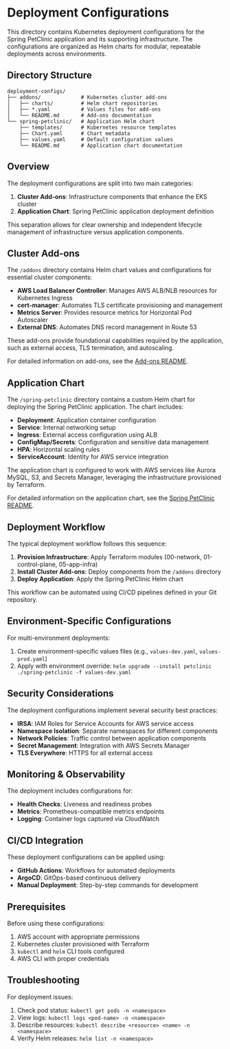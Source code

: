 # Deployment Configurations

This directory contains Kubernetes deployment configurations for the Spring PetClinic application and its supporting infrastructure. The configurations are organized as Helm charts for modular, repeatable deployments across environments.

## Directory Structure

```
deployment-configs/
├── addons/             # Kubernetes cluster add-ons
│   ├── charts/         # Helm chart repositories
│   ├── *.yaml          # Values files for add-ons
│   └── README.md       # Add-ons documentation
└── spring-petclinic/   # Application Helm chart
    ├── templates/      # Kubernetes resource templates
    ├── Chart.yaml      # Chart metadata
    ├── values.yaml     # Default configuration values
    └── README.md       # Application chart documentation
```

## Overview

The deployment configurations are split into two main categories:

1. **Cluster Add-ons**: Infrastructure components that enhance the EKS cluster
2. **Application Chart**: Spring PetClinic application deployment definition

This separation allows for clear ownership and independent lifecycle management of infrastructure versus application components.

## Cluster Add-ons

The `/addons` directory contains Helm chart values and configurations for essential cluster components:

- **AWS Load Balancer Controller**: Manages AWS ALB/NLB resources for Kubernetes Ingress
- **cert-manager**: Automates TLS certificate provisioning and management
- **Metrics Server**: Provides resource metrics for Horizontal Pod Autoscaler
- **External DNS**: Automates DNS record management in Route 53

These add-ons provide foundational capabilities required by the application, such as external access, TLS termination, and autoscaling.

For detailed information on add-ons, see the [Add-ons README](./addons/README.md).

## Application Chart

The `/spring-petclinic` directory contains a custom Helm chart for deploying the Spring PetClinic application. The chart includes:

- **Deployment**: Application container configuration
- **Service**: Internal networking setup
- **Ingress**: External access configuration using ALB
- **ConfigMap/Secrets**: Configuration and sensitive data management
- **HPA**: Horizontal scaling rules
- **ServiceAccount**: Identity for AWS service integration

The application chart is configured to work with AWS services like Aurora MySQL, S3, and Secrets Manager, leveraging the infrastructure provisioned by Terraform.

For detailed information on the application chart, see the [Spring PetClinic README](./spring-petclinic/README.md).

## Deployment Workflow

The typical deployment workflow follows this sequence:

1. **Provision Infrastructure**: Apply Terraform modules (00-network, 01-control-plane, 05-app-infra)
2. **Install Cluster Add-ons**: Deploy components from the `/addons` directory
3. **Deploy Application**: Apply the Spring PetClinic Helm chart

This workflow can be automated using CI/CD pipelines defined in your Git repository.

## Environment-Specific Configurations

For multi-environment deployments:

1. Create environment-specific values files (e.g., `values-dev.yaml`, `values-prod.yaml`)
2. Apply with environment override: `helm upgrade --install petclinic ./spring-petclinic -f values-dev.yaml`

## Security Considerations

The deployment configurations implement several security best practices:

- **IRSA**: IAM Roles for Service Accounts for AWS service access
- **Namespace Isolation**: Separate namespaces for different components
- **Network Policies**: Traffic control between application components
- **Secret Management**: Integration with AWS Secrets Manager
- **TLS Everywhere**: HTTPS for all external access

## Monitoring & Observability

The deployment includes configurations for:

- **Health Checks**: Liveness and readiness probes
- **Metrics**: Prometheus-compatible metrics endpoints
- **Logging**: Container logs captured via CloudWatch

## CI/CD Integration

These deployment configurations can be applied using:

- **GitHub Actions**: Workflows for automated deployments
- **ArgoCD**: GitOps-based continuous delivery
- **Manual Deployment**: Step-by-step commands for development

## Prerequisites

Before using these configurations:

1. AWS account with appropriate permissions
2. Kubernetes cluster provisioned with Terraform
3. `kubectl` and `helm` CLI tools configured
4. AWS CLI with proper credentials

## Troubleshooting

For deployment issues:

1. Check pod status: `kubectl get pods -n <namespace>`
2. View logs: `kubectl logs <pod-name> -n <namespace>`
3. Describe resources: `kubectl describe <resource> <name> -n <namespace>`
4. Verify Helm releases: `helm list -n <namespace>`

